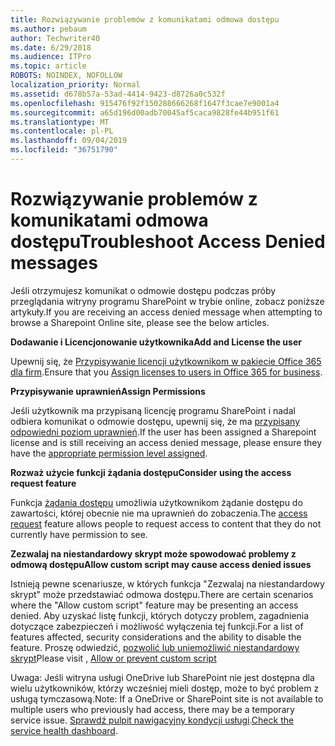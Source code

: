 ```yaml
---
title: Rozwiązywanie problemów z komunikatami odmowa dostępu
ms.author: pebaum
author: Techwriter40
ms.date: 6/29/2018
ms.audience: ITPro
ms.topic: article
ROBOTS: NOINDEX, NOFOLLOW
localization_priority: Normal
ms.assetid: d678b57a-53ad-4414-9423-d8726a0c532f
ms.openlocfilehash: 915476f92f150288666268f1647f3cae7e9001a4
ms.sourcegitcommit: a65d196d00adb70045af5caca9828fe44b951f61
ms.translationtype: MT
ms.contentlocale: pl-PL
ms.lasthandoff: 09/04/2019
ms.locfileid: "36751790"
---
```

# <a name="troubleshoot-access-denied-messages"></a><span data-ttu-id="8552b-102">Rozwiązywanie problemów z komunikatami odmowa dostępu</span><span class="sxs-lookup"><span data-stu-id="8552b-102">Troubleshoot Access Denied messages</span></span>

<span data-ttu-id="8552b-103">Jeśli otrzymujesz komunikat o odmowie dostępu podczas próby przeglądania witryny programu SharePoint w trybie online, zobacz poniższe artykuły.</span><span class="sxs-lookup"><span data-stu-id="8552b-103">If you are receiving an access denied message when attempting to browse a Sharepoint Online site, please see the below articles.</span></span>

<span data-ttu-id="8552b-104">**Dodawanie i Licencjonowanie użytkownika**</span><span class="sxs-lookup"><span data-stu-id="8552b-104">**Add and License the user**</span></span>

<span data-ttu-id="8552b-105">Upewnij się, że [Przypisywanie licencji użytkownikom w pakiecie Office 365 dla firm](https://docs.microsoft.com/office365/admin/subscriptions-and-billing/assign-licenses-to-users?view=o365-worldwide&amp;tabs=One).</span><span class="sxs-lookup"><span data-stu-id="8552b-105">Ensure that you [Assign licenses to users in Office 365 for business](https://docs.microsoft.com/office365/admin/subscriptions-and-billing/assign-licenses-to-users?view=o365-worldwide&amp;tabs=One).</span></span>

<span data-ttu-id="8552b-106">**Przypisywanie uprawnień**</span><span class="sxs-lookup"><span data-stu-id="8552b-106">**Assign Permissions**</span></span>

<span data-ttu-id="8552b-107">Jeśli użytkownik ma przypisaną licencję programu SharePoint i nadal odbiera komunikat o odmowie dostępu, upewnij się, że ma [przypisany odpowiedni poziom uprawnień](https://docs.microsoft.com/sharepoint/understanding-permission-levels).</span><span class="sxs-lookup"><span data-stu-id="8552b-107">If the user has been assigned a Sharepoint license and is still receiving an access denied message, please ensure they have the [appropriate permission level assigned](https://docs.microsoft.com/sharepoint/understanding-permission-levels).</span></span>

<span data-ttu-id="8552b-108">**Rozważ użycie funkcji żądania dostępu**</span><span class="sxs-lookup"><span data-stu-id="8552b-108">**Consider using the access request feature**</span></span>

<span data-ttu-id="8552b-109">Funkcja [żądania dostępu](https://support.office.com/article/Set-up-and-manage-access-requests-94B26E0B-2822-49D4-929A-8455698654B3) umożliwia użytkownikom żądanie dostępu do zawartości, której obecnie nie ma uprawnień do zobaczenia.</span><span class="sxs-lookup"><span data-stu-id="8552b-109">The [access request](https://support.office.com/article/Set-up-and-manage-access-requests-94B26E0B-2822-49D4-929A-8455698654B3) feature allows people to request access to content that they do not currently have permission to see.</span></span> 

<span data-ttu-id="8552b-110">**Zezwalaj na niestandardowy skrypt może spowodować problemy z odmową dostępu**</span><span class="sxs-lookup"><span data-stu-id="8552b-110">**Allow custom script may cause access denied issues**</span></span>

<span data-ttu-id="8552b-111">Istnieją pewne scenariusze, w których funkcja "Zezwalaj na niestandardowy skrypt" może przedstawiać odmowa dostępu.</span><span class="sxs-lookup"><span data-stu-id="8552b-111">There are certain scenarios where the "Allow custom script" feature may be presenting an access denied.</span></span> <span data-ttu-id="8552b-112">Aby uzyskać listę funkcji, których dotyczy problem, zagadnienia dotyczące zabezpieczeń i możliwość wyłączenia tej funkcji.</span><span class="sxs-lookup"><span data-stu-id="8552b-112">For a list of features affected, security considerations and the ability to disable the feature.</span></span> <span data-ttu-id="8552b-113">Proszę odwiedzić, [pozwolić lub uniemożliwić niestandardowy skrypt](https://docs.microsoft.com/sharepoint/allow-or-prevent-custom-script)</span><span class="sxs-lookup"><span data-stu-id="8552b-113">Please visit , [Allow or prevent custom script](https://docs.microsoft.com/sharepoint/allow-or-prevent-custom-script)</span></span>

<span data-ttu-id="8552b-114">Uwaga: Jeśli witryna usługi OneDrive lub SharePoint nie jest dostępna dla wielu użytkowników, którzy wcześniej mieli dostęp, może to być problem z usługą tymczasową.</span><span class="sxs-lookup"><span data-stu-id="8552b-114">Note: If a OneDrive or SharePoint site is not available to multiple users who previously had access, there may be a temporary service issue.</span></span> <span data-ttu-id="8552b-115">[Sprawdź pulpit nawigacyjny kondycji usługi](https://portal.office.com/adminportal/home#/servicehealth).</span><span class="sxs-lookup"><span data-stu-id="8552b-115">[Check the service health dashboard](https://portal.office.com/adminportal/home#/servicehealth).</span></span>


  

